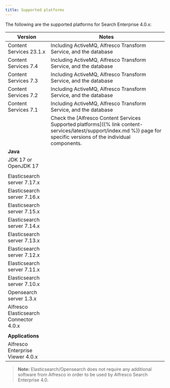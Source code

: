 ```yaml
---
title: Supported platforms
---
```


The following are the supported platforms for Search Enterprise 4.0.x:

| Version | Notes |
| ------- | ----- |
| Content Services 23.1.x | Including ActiveMQ, Alfresco Transform Service, and the database |
| Content Services 7.4 | Including ActiveMQ, Alfresco Transform Service, and the database |
| Content Services 7.3 | Including ActiveMQ, Alfresco Transform Service, and the database |
| Content Services 7.2 | Including ActiveMQ, Alfresco Transform Service, and the database |
| Content Services 7.1 | Including ActiveMQ, Alfresco Transform Service, and the database |
|  | Check the [Alfresco Content Services Supported platforms]({% link content-services/latest/support/index.md %}) page for specific versions of the individual components. |
| **Java** | |
| JDK 17 or OpenJDK 17 | |
| | |
| Elasticsearch server 7.17.x | |
| Elasticsearch server 7.16.x | |
| Elasticsearch server 7.15.x | |
| Elasticsearch server 7.14.x | |
| Elasticsearch server 7.13.x | |
| Elasticsearch server 7.12.x | |
| Elasticsearch server 7.11.x | |
| Elasticsearch server 7.10.x | |
| Opensearch server 1.3.x | |
| Alfresco Elasticsearch Connector 4.0.x | |
| | |
| **Applications** | |
| Alfresco Enterprise Viewer 4.0.x | |

> **Note:** Elasticsearch/Opensearch does not require any additional software from Alfresco in order to be used by Alfresco Search Enterprise 4.0.
